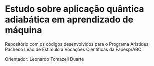 # Estudo sobre aplicação quântica adiabática em aprendizado de máquina
Repositório com os códigos desenvolvidos para o Programa Aristides Pacheco Leão de Estímulo a Vocações Científicas da Fapesp/ABC.

Orientador: Leonardo Tomazeli Duarte

